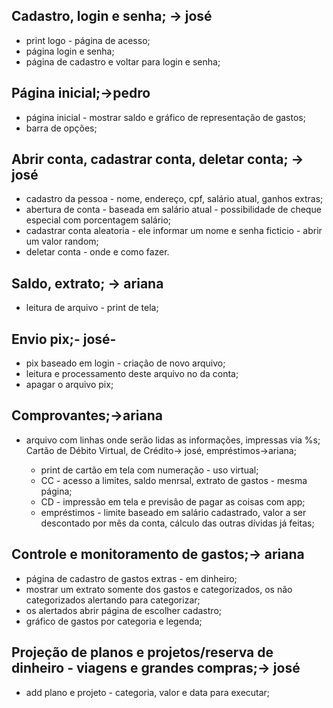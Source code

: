 ## Cadastro, login e senha; -> josé

- print logo - página de acesso;
- página login e senha;
- página de cadastro e voltar para login e senha;

## Página inicial;->pedro
- página inicial - mostrar saldo e gráfico de representação de gastos;
- barra de opções;

## Abrir conta, cadastrar conta, deletar conta; -> josé
- cadastro da pessoa - nome, endereço, cpf, salário atual, ganhos extras;
- abertura de conta - baseada em salário atual - possibilidade de cheque especial com porcentagem salário;
- cadastrar conta aleatoria - ele informar um nome e senha ficticio - abrir um valor random;
- deletar conta - onde e como fazer.

## Saldo, extrato; -> ariana
- leitura de arquivo - print de tela;

## Envio pix;- josé-
- pix baseado em login - criação de novo arquivo;
- leitura e processamento deste arquivo no da conta;
- apagar o arquivo pix;

## Comprovantes;->ariana
- arquivo com linhas onde serão lidas as informações, impressas via %s;
  Cartão de Débito Virtual, de Crédito-> josé,
  empréstimos->ariana;

    - print de cartão em tela com numeração - uso virtual;
    - CC - acesso a limites, saldo menrsal, extrato de gastos - mesma página;
    - CD - impressão em tela e previsão de pagar as coisas com app;
    - empréstimos - limite baseado em salário cadastrado, valor a ser descontado por mês da conta, cálculo das outras dívidas já feitas;

## Controle e monitoramento de gastos;-> ariana
- página de cadastro de gastos extras - em dinheiro;
- mostrar um extrato somente dos gastos e categorizados, os não categorizados alertando para categorizar;
- os alertados abrir página de escolher cadastro;
- gráfico de gastos por categoria e legenda;

## Projeção de planos e projetos/reserva de dinheiro - viagens e grandes compras;-> josé
- add plano e projeto - categoria, valor e data para executar;